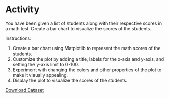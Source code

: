 
# Activity 

You have been given a list of students along with their respective scores in a math test. Create a bar chart to visualize the scores of the students.

Instructions:

1. Create a bar chart using Matplotlib to represent the math scores of the students.
2. Customize the plot by adding a title, labels for the x-axis and y-axis, and setting the y-axis limit to 0-100.
3. Experiment with changing the colors and other properties of the plot to make it visually appealing.
4. Display the plot to visualize the scores of the students.

[Download Dataset](student-scores.csv)